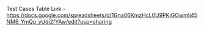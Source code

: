 Test Cases Table Link - https://docs.google.com/spreadsheets/d/1Gna06KmzHcL0U9PKiGOwmIi45NM6_YmQp_yUdj2fYAw/edit?usp=sharing
